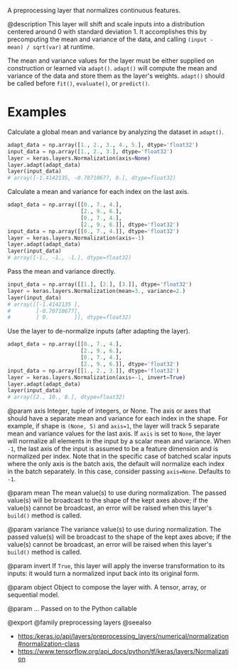 A preprocessing layer that normalizes continuous features.

@description
This layer will shift and scale inputs into a distribution centered around
0 with standard deviation 1. It accomplishes this by precomputing the mean
and variance of the data, and calling `(input - mean) / sqrt(var)` at
runtime.

The mean and variance values for the layer must be either supplied on
construction or learned via `adapt()`. `adapt()` will compute the mean and
variance of the data and store them as the layer's weights. `adapt()` should
be called before `fit()`, `evaluate()`, or `predict()`.

# Examples
Calculate a global mean and variance by analyzing the dataset in `adapt()`.

```python
adapt_data = np.array([1., 2., 3., 4., 5.], dtype='float32')
input_data = np.array([1., 2., 3.], dtype='float32')
layer = keras.layers.Normalization(axis=None)
layer.adapt(adapt_data)
layer(input_data)
# array([-1.4142135, -0.70710677, 0.], dtype=float32)
```

Calculate a mean and variance for each index on the last axis.

```python
adapt_data = np.array([[0., 7., 4.],
                       [2., 9., 6.],
                       [0., 7., 4.],
                       [2., 9., 6.]], dtype='float32')
input_data = np.array([[0., 7., 4.]], dtype='float32')
layer = keras.layers.Normalization(axis=-1)
layer.adapt(adapt_data)
layer(input_data)
# array([-1., -1., -1.], dtype=float32)
```

Pass the mean and variance directly.

```python
input_data = np.array([[1.], [2.], [3.]], dtype='float32')
layer = keras.layers.Normalization(mean=3., variance=2.)
layer(input_data)
# array([[-1.4142135 ],
#        [-0.70710677],
#        [ 0.        ]], dtype=float32)
```

Use the layer to de-normalize inputs (after adapting the layer).

```python
adapt_data = np.array([[0., 7., 4.],
                       [2., 9., 6.],
                       [0., 7., 4.],
                       [2., 9., 6.]], dtype='float32')
input_data = np.array([[1., 2., 3.]], dtype='float32')
layer = keras.layers.Normalization(axis=-1, invert=True)
layer.adapt(adapt_data)
layer(input_data)
# array([2., 10., 8.], dtype=float32)
```

@param axis
Integer, tuple of integers, or None. The axis or axes that should
have a separate mean and variance for each index in the shape.
For example, if shape is `(None, 5)` and `axis=1`, the layer will
track 5 separate mean and variance values for the last axis.
If `axis` is set to `None`, the layer will normalize
all elements in the input by a scalar mean and variance.
When `-1`, the last axis of the input is assumed to be a
feature dimension and is normalized per index.
Note that in the specific case of batched scalar inputs where
the only axis is the batch axis, the default will normalize
each index in the batch separately.
In this case, consider passing `axis=None`. Defaults to `-1`.

@param mean
The mean value(s) to use during normalization. The passed value(s)
will be broadcast to the shape of the kept axes above;
if the value(s) cannot be broadcast, an error will be raised when
this layer's `build()` method is called.

@param variance
The variance value(s) to use during normalization. The passed
value(s) will be broadcast to the shape of the kept axes above;
if the value(s) cannot be broadcast, an error will be raised when
this layer's `build()` method is called.

@param invert
If `True`, this layer will apply the inverse transformation
to its inputs: it would turn a normalized input back into its
original form.

@param object
Object to compose the layer with. A tensor, array, or sequential model.

@param ...
Passed on to the Python callable

@export
@family preprocessing layers
@seealso
+ <https:/keras.io/api/layers/preprocessing_layers/numerical/normalization#normalization-class>
+ <https://www.tensorflow.org/api_docs/python/tf/keras/layers/Normalization>
